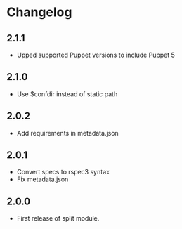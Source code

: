 # Changelog

## 2.1.1

- Upped supported Puppet versions to include Puppet 5

## 2.1.0

- Use $confdir instead of static path

## 2.0.2

- Add requirements in metadata.json

## 2.0.1

- Convert specs to rspec3 syntax
- Fix metadata.json

## 2.0.0

- First release of split module.
